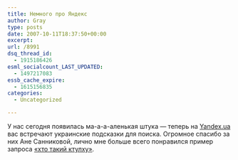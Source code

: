 ```yaml
---
title: Немного про Яндекс
author: Gray
type: posts
date: 2007-10-11T18:37:50+00:00
excerpt:
url: /8991
dsq_thread_id:
  - 1915186426
esml_socialcount_LAST_UPDATED:
  - 1497217083
essb_cache_expire:
  - 1615156835
categories:
  - Uncategorized

---
```








У нас сегодня появилась ма-а-а-аленькая штука &#8212; теперь на <a href="http://www.yandex.ua/" target="_blank">Yandex.ua</a> вас встречают украинские подсказки для поиска. Огромное спасибо за них Ане Санниковой, лично мне больше всего понравился пример запроса <a href="http://www.yandex.ua/yandsearch?text=%F5%F2%EE+%F2%E0%EA%E8%E9+%EA%F2%F3%EB%F5%F3&lr=187" target="_blank">&#171;хто такий ктулху&#187;</a>.